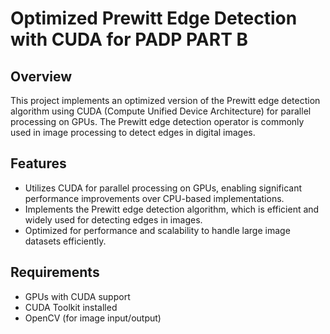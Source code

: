 # Optimized Prewitt Edge Detection with CUDA for PADP PART B

## Overview
This project implements an optimized version of the Prewitt edge detection algorithm using CUDA (Compute Unified Device Architecture) for parallel processing on GPUs. The Prewitt edge detection operator is commonly used in image processing to detect edges in digital images.

## Features
- Utilizes CUDA for parallel processing on GPUs, enabling significant performance improvements over CPU-based implementations.
- Implements the Prewitt edge detection algorithm, which is efficient and widely used for detecting edges in images.
- Optimized for performance and scalability to handle large image datasets efficiently.

## Requirements
-  GPUs with CUDA support
- CUDA Toolkit installed
- OpenCV (for image input/output)
